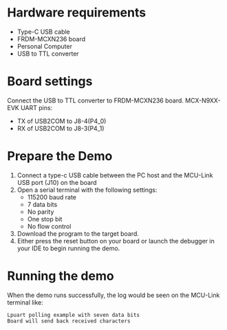 Hardware requirements
=====================
- Type-C USB cable
- FRDM-MCXN236 board
- Personal Computer
- USB to TTL converter

Board settings
============
Connect the USB to TTL converter to FRDM-MCXN236 board.
MCX-N9XX-EVK UART pins:
- TX of USB2COM to J8-4(P4_0)
- RX of USB2COM to J8-3(P4_1)

Prepare the Demo
===============
1. Connect a type-c USB cable between the PC host and the MCU-Link USB port (J10) on the board
2.  Open a serial terminal with the following settings:
    - 115200 baud rate
    - 7 data bits
    - No parity
    - One stop bit
    - No flow control
3. Download the program to the target board.
4. Either press the reset button on your board or launch the debugger in your IDE to begin running the demo.

Running the demo
================
When the demo runs successfully, the log would be seen on the MCU-Link terminal like:
~~~~~~~~~~~~~~~~~~~~~~~~~~~~~~~~~~~~~~~~~
Lpuart polling example with seven data bits
Board will send back received characters
~~~~~~~~~~~~~~~~~~~~~~~~~~~~~~~~~~~~~~~~~